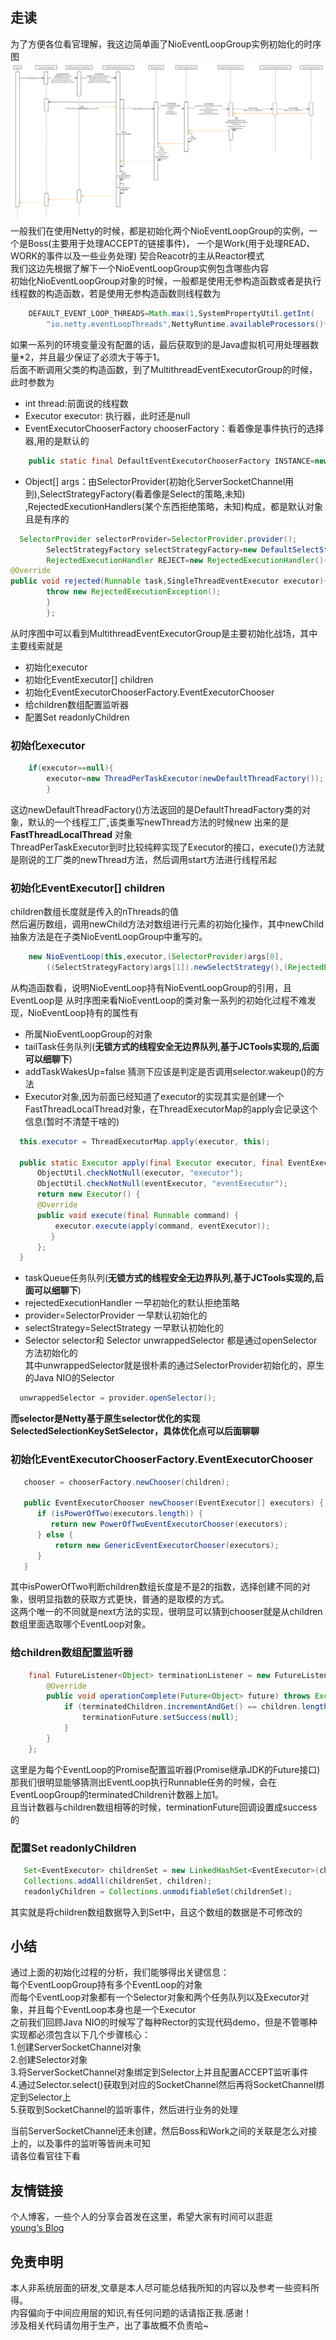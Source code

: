 ## 走读

为了方便各位看官理解，我这边简单画了NioEventLoopGroup实例初始化的时序图
![NioEventLoopGroup初始化](./images/4/Netty-NioEventLoopGroup初始化.png)
一般我们在使用Netty的时候，都是初始化两个NioEventLoopGroup的实例，一个是Boss(主要用于处理ACCEPT的链接事件)， 一个是Work(用于处理READ、WORK的事件以及一些业务处理)
契合Reacotr的主从Reactor模式  
我们这边先根据了解下一个NioEventLoopGroup实例包含哪些内容  
初始化NioEventLoopGroup对象的时候，一般都是使用无参构造函数或者是执行线程数的构造函数，若是使用无参构造函数则线程数为

```java
    DEFAULT_EVENT_LOOP_THREADS=Math.max(1,SystemPropertyUtil.getInt(
        "io.netty.eventLoopThreads",NettyRuntime.availableProcessors()*2));
```

如果一系列的环境变量没有配置的话，最后获取到的是Java虚拟机可用处理器数量*2，并且最少保证了必须大于等于1。  
后面不断调用父类的构造函数，到了MultithreadEventExecutorGroup的时候，此时参数为

- int thread:前面说的线程数
- Executor executor: 执行器，此时还是null
- EventExecutorChooserFactory chooserFactory：看着像是事件执行的选择器,用的是默认的

```java
    public static final DefaultEventExecutorChooserFactory INSTANCE=new DefaultEventExecutorChooserFactory();
```

- Object[] args：由SelectorProvider(初始化ServerSocketChannel用到),SelectStrategyFactory(看着像是Select的策略,未知)
  ,RejectedExecutionHandlers(某个东西拒绝策略，未知)构成，都是默认对象且是有序的

```java
  SelectorProvider selectorProvider=SelectorProvider.provider();
        SelectStrategyFactory selectStrategyFactory=new DefaultSelectStrategyFactory();
        RejectedExecutionHandler REJECT=new RejectedExecutionHandler(){
@Override
public void rejected(Runnable task,SingleThreadEventExecutor executor){
        throw new RejectedExecutionException();
        }
        }; 
```

从时序图中可以看到MultithreadEventExecutorGroup是主要初始化战场，其中主要线索就是

- 初始化executor
- 初始化EventExecutor[] children
- 初始化EventExecutorChooserFactory.EventExecutorChooser
- 给children数组配置监听器
- 配置Set<EventExecutor> readonlyChildren

### 初始化executor

```java
    if(executor==null){
        executor=new ThreadPerTaskExecutor(newDefaultThreadFactory());
        }
```

这边newDefaultThreadFactory()方法返回的是DefaultThreadFactory类的对象，默认的一个线程工厂,该类重写newThread方法的时候new 出来的是**FastThreadLocalThread**
对象  
ThreadPerTaskExecutor到时比较纯粹实现了Executor的接口，execute()方法就是刚说的工厂类的newThread方法，然后调用start方法进行线程吊起

### 初始化EventExecutor[] children

children数组长度就是传入的nThreads的值  
然后遍历数组，调用newChild方法对数组进行元素的初始化操作，其中newChild抽象方法是在子类NioEventLoopGroup中重写的。

```java
    new NioEventLoop(this,executor,(SelectorProvider)args[0],
        ((SelectStrategyFactory)args[1]).newSelectStrategy(),(RejectedExecutionHandler)args[2],queueFactory);
```
从构造函数看，说明NioEventLoop持有NioEventLoopGroup的引用，且EventLoop是
从时序图来看NioEventLoop的类对象一系列的初始化过程不难发现，NioEventLoop持有的属性有
- 所属NioEventLoopGroup的对象
- tailTask任务队列(**无锁方式的线程安全无边界队列,基于JCTools实现的,后面可以细聊下**)
- addTaskWakesUp=false 猜测下应该是判定是否调用selector.wakeup()的方法
- Executor对象,因为前面已经知道了executor的实现其实是创建一个FastThreadLocalThread对象，在ThreadExecutorMap的apply会记录这个信息(暂时不清楚干啥的)
```java
  this.executor = ThreadExecutorMap.apply(executor, this);

  public static Executor apply(final Executor executor, final EventExecutor eventExecutor) {
      ObjectUtil.checkNotNull(executor, "executor");
      ObjectUtil.checkNotNull(eventExecutor, "eventExecutor");
      return new Executor() {
      @Override
      public void execute(final Runnable command) {
          executor.execute(apply(command, eventExecutor));
         }
      };
  }
```
- taskQueue任务队列(**无锁方式的线程安全无边界队列,基于JCTools实现的,后面可以细聊下**)
- rejectedExecutionHandler 一早初始化的默认拒绝策略
- provider=SelectorProvider 一早默认初始化的
- selectStrategy=SelectStrategy 一早默认初始化的
- Selector selector和 Selector unwrappedSelector 都是通过openSelector方法初始化的  
其中unwrappedSelector就是很朴素的通过SelectorProvider初始化的，原生的Java NIO的Selector
```java
  unwrappedSelector = provider.openSelector();
```
**而selector是Netty基于原生selector优化的实现SelectedSelectionKeySetSelector，具体优化点可以后面聊聊**

### 初始化EventExecutorChooserFactory.EventExecutorChooser
```java
   chooser = chooserFactory.newChooser(children);

   public EventExecutorChooser newChooser(EventExecutor[] executors) {
      if (isPowerOfTwo(executors.length)) {
         return new PowerOfTwoEventExecutorChooser(executors);
      } else {
          return new GenericEventExecutorChooser(executors);
      }
   }
```
其中isPowerOfTwo判断children数组长度是不是2的指数，选择创建不同的对象，很明显指数的获取方式更快，普通的是取模的方式。  
这两个唯一的不同就是next方法的实现，很明显可以猜到chooser就是从children数组里面选取哪个EventLoop对象。


### 给children数组配置监听器
```java
    final FutureListener<Object> terminationListener = new FutureListener<Object>() {
        @Override
        public void operationComplete(Future<Object> future) throws Exception {
            if (terminatedChildren.incrementAndGet() == children.length) {
                terminationFuture.setSuccess(null);
            }
        }
    };
```
这里是为每个EventLoop的Promise配置监听器(Promise继承JDK的Future接口)  
那我们很明显能够猜测出EventLoop执行Runnable任务的时候，会在EventLoopGroup的terminatedChildren计数器上加1。  
且当计数器与children数组相等的时候，terminationFuture回调设置成success的

### 配置Set<EventExecutor> readonlyChildren
```java
   Set<EventExecutor> childrenSet = new LinkedHashSet<EventExecutor>(children.length);
   Collections.addAll(childrenSet, children);
   readonlyChildren = Collections.unmodifiableSet(childrenSet);
```
其实就是将children数组数据导入到Set中，且这个数组的数据是不可修改的

## 小结
通过上面的初始化过程的分析，我们能够得出关键信息：  
每个EventLoopGroup持有多个EventLoop的对象  
而每个EventLoop对象都有一个Selector对象和两个任务队列以及Executor对象，并且每个EventLoop本身也是一个Executor  
之前我们回顾Java NIO的时候写了每种Rector的实现代码demo，但是不管哪种实现都必须包含以下几个步骤核心：  
1.创建ServerSocketChannel对象  
2.创建Selector对象  
3.将ServerSocketChannel对象绑定到Selector上并且配置ACCEPT监听事件  
4.通过Selector.select()获取到对应的SocketChannel然后再将SocketChannel绑定到Selector上  
5.获取到SocketChannel的监听事件，然后进行业务的处理  

当前ServerSocketChannel还未创建，然后Boss和Work之间的关联是怎么对接上的，以及事件的监听等皆尚未可知  
请各位看官往下看


## 友情链接

个人博客，一些个人的分享会首发在这里，希望大家有时间可以逛逛  
[young‘s Blog](https://youngjw.com/)

## 免责申明

本人非系统层面的研发,文章是本人尽可能总结我所知的内容以及参考一些资料所得。  
内容偏向于中间应用层的知识,有任何问题的话请指正我.感谢！  
涉及相关代码请勿用于生产，出了事故概不负责哈~